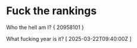 # Fuck the rankings

Who the hell am I?
{ 20958101 }

What fucking year is it?
[ 2025-03-22T09:40:00Z ]
